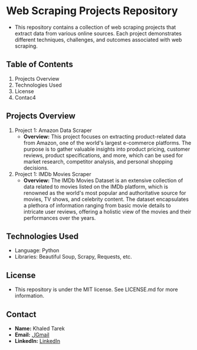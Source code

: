 # Web Scraping Projects Repository

* This repository contains a collection of web scraping projects that extract data from various online sources. Each project demonstrates different techniques, challenges, and outcomes associated with web scraping.

## Table of Contents

1. Projects Overview
2. Technologies Used
3. License
7. Contac4

##  Projects Overview

1. Project 1: Amazon Data Scraper
   * **Overview:**
         This project focuses on extracting product-related data from Amazon, one of the world's largest e-commerce platforms. The purpose is to gather valuable insights into product pricing, customer reviews, product specifications, and more, which can be used for market research, competitor analysis, and personal shopping decisions.
2. Project 1: IMDb Movies Scraper
   * **Overview:**
         The IMDb Movies Dataset is an extensive collection of data related to movies listed on the IMDb platform, which is renowned as the world's most popular and authoritative source for movies, TV shows, and celebrity content. The dataset encapsulates a plethora of information ranging from basic movie details to intricate user reviews, offering a holistic view of the movies and their performances over the years.

## Technologies Used
* Language: Python
* Libraries: Beautiful Soup, Scrapy, Requests, etc.


 ##  License
 * This repository is under the MIT license. See LICENSE.md for more information.

## Contact 
* **Name:** Khaled Tarek
* **Email:** [لGmail](khaledfox20201@gmail.com)  
* **LinkedIn:** [LinkedIn]([https://www.linkedin.com/in/your-linkedin-profile/](https://www.linkedin.com/in/khaled-elbahnasy-403479203/)https://www.linkedin.com/in/khaled-elbahnasy-403479203/)

